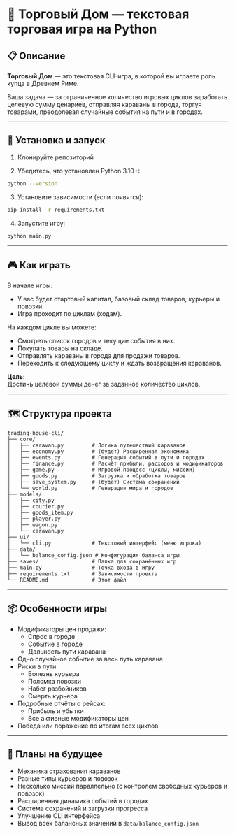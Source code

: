 # 📖 Торговый Дом — текстовая торговая игра на Python

## 📋 Описание

**Торговый Дом** — это текстовая CLI-игра, в которой вы играете роль купца в Древнем Риме.

Ваша задача — за ограниченное количество игровых циклов заработать целевую сумму денариев, отправляя караваны в города, торгуя товарами, преодолевая случайные события на пути и в городах.

---

## 🚀 Установка и запуск

1. Клонируйте репозиторий

2. Убедитесь, что установлен Python 3.10+:

```bash
python --version
```

3. Установите зависимости (если появятся):

```bash
pip install -r requirements.txt
```

4. Запустите игру:

```bash
python main.py
```

---

## 🎮 Как играть

В начале игры:
- У вас будет стартовый капитал, базовый склад товаров, курьеры и повозки.
- Игра проходит по циклам (ходам).

На каждом цикле вы можете:
- Смотреть список городов и текущие события в них.
- Покупать товары на складе.
- Отправлять караваны в города для продажи товаров.
- Переходить к следующему циклу и ждать возвращения караванов.

**Цель:**  
Достичь целевой суммы денег за заданное количество циклов.

---

## 🗺 Структура проекта

```
trading-house-cli/
├── core/
│   ├── caravan.py         # Логика путешествий караванов
│   ├── economy.py         # (будет) Расширенная экономика
│   ├── events.py          # Генерация событий в пути и городах
│   ├── finance.py         # Расчёт прибыли, расходов и модификаторов
│   ├── game.py            # Игровой процесс (циклы, миссии)
│   ├── goods.py           # Загрузка и обработка товаров
│   ├── save_system.py     # (будет) Система сохранений
│   └── world.py           # Генерация мира и городов
├── models/
│   ├── city.py
│   ├── courier.py
│   ├── goods_item.py
│   ├── player.py
│   ├── wagon.py
│   └── caravan.py
├── ui/
│   └── cli.py             # Текстовый интерфейс (меню игрока)
├── data/
│   └── balance_config.json # Конфигурация баланса игры
├── saves/                 # Папка для сохранённых игр
├── main.py                # Точка входа в игру
├── requirements.txt       # Зависимости проекта
└── README.md              # Этот файл
```

---

## 📦 Особенности игры

- Модификаторы цен продажи:
  - Спрос в городе
  - Событие в городе
  - Дальность пути каравана
- Одно случайное событие за весь путь каравана
- Риски в пути:
  - Болезнь курьера
  - Поломка повозки
  - Набег разбойников
  - Смерть курьера
- Подробные отчёты о рейсах:
  - Прибыль и убытки
  - Все активные модификаторы цен
- Победа или поражение по итогам всех циклов

---

## 🔮 Планы на будущее

- Механика страхования караванов
- Разные типы курьеров и повозок
- Несколько миссий параллельно (с контролем свободных курьеров и повозок)
- Расширенная динамика событий в городах
- Система сохранений и загрузки прогресса
- Улучшение CLI интерфейса
- Вывод всех балансных значений в `data/balance_config.json`

